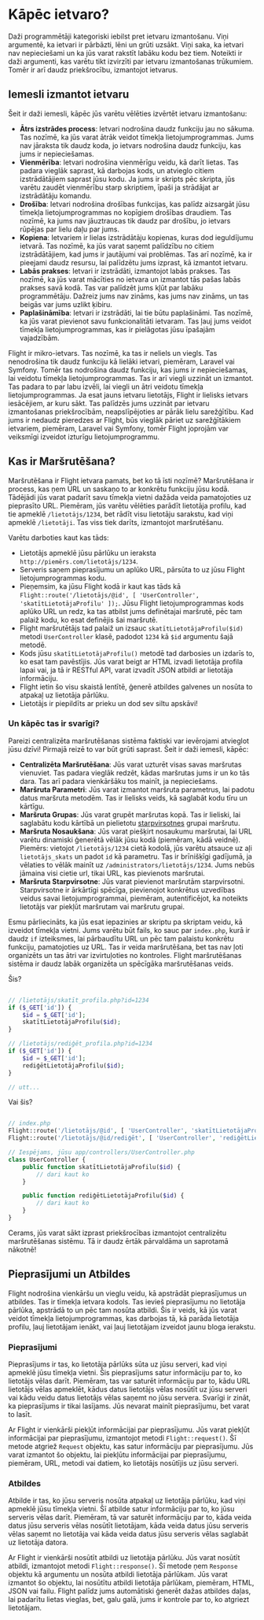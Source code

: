 # Kāpēc ietvaro?

Daži programmētāji kategoriski iebilst pret ietvaru izmantošanu. Viņi argumentē, ka ietvari ir pārbāzti, lēni un grūti uzsākt. Viņi saka, ka ietvari nav nepieciešami un ka jūs varat rakstīt labāku kodu bez tiem. Noteikti ir daži argumenti, kas varētu tikt izvirzīti par ietvaru izmantošanas trūkumiem. Tomēr ir arī daudz priekšrocību, izmantojot ietvarus.

## Iemesli izmantot ietvaru

Šeit ir daži iemesli, kāpēc jūs varētu vēlēties izvērtēt ietvaru izmantošanu:

- **Ātrs izstrādes process**: Ietvari nodrošina daudz funkciju jau no sākuma. Tas nozīmē, ka jūs varat ātrāk veidot tīmekļa lietojumprogrammas. Jums nav jāraksta tik daudz koda, jo ietvars nodrošina daudz funkciju, kas jums ir nepieciešamas.
- **Vienmērība**: Ietvari nodrošina vienmērīgu veidu, kā darīt lietas. Tas padara vieglāk saprast, kā darbojas kods, un atvieglo citiem izstrādātājiem saprast jūsu kodu. Ja jums ir skripts pēc skripta, jūs varētu zaudēt vienmērību starp skriptiem, īpaši ja strādājat ar izstrādātāju komandu.
- **Drošība**: Ietvari nodrošina drošības funkcijas, kas palīdz aizsargāt jūsu tīmekļa lietojumprogrammas no kopīgiem drošības draudiem. Tas nozīmē, ka jums nav jāuztraucas tik daudz par drošību, jo ietvars rūpējas par lielu daļu par jums.
- **Kopiena**: Ietvariem ir lielas izstrādātāju kopienas, kuras dod ieguldījumu ietvarā. Tas nozīmē, ka jūs varat saņemt palīdzību no citiem izstrādātājiem, kad jums ir jautājumi vai problēmas. Tas arī nozīmē, ka ir pieejami daudz resursu, lai palīdzētu jums izprast, kā izmantot ietvaru.
- **Labās prakses**: Ietvari ir izstrādāti, izmantojot labās prakses. Tas nozīmē, ka jūs varat mācīties no ietvara un izmantot tās pašas labās prakses savā kodā. Tas var palīdzēt jums kļūt par labāku programmētāju. Dažreiz jums nav zināms, kas jums nav zināms, un tas beigās var jums uzlikt ķibiru.
- **Paplašināmība**: Ietvari ir izstrādāti, lai tie būtu paplašināmi. Tas nozīmē, ka jūs varat pievienot savu funkcionalitāti ietvaram. Tas ļauj jums veidot tīmekļa lietojumprogrammas, kas ir pielāgotas jūsu īpašajām vajadzībām.

Flight ir mikro-ietvars. Tas nozīmē, ka tas ir neliels un viegls. Tas nenodrošina tik daudz funkciju kā lielāki ietvari, piemēram, Laravel vai Symfony. Tomēr tas nodrošina daudz funkciju, kas jums ir nepieciešamas, lai veidotu tīmekļa lietojumprogrammas. Tas ir arī viegli uzzināt un izmantot. Tas padara to par labu izvēli, lai viegli un ātri veidotu tīmekļa lietojumprogrammas. Ja esat jauns ietvaru lietotājs, Flight ir lielisks ietvars iesācējiem, ar kuru sākt. Tas palīdzēs jums uzzināt par ietvaru izmantošanas priekšrocībām, neapslīpējoties ar pārāk lielu sarežģītību. Kad jums ir nedaudz pieredzes ar Flight, būs vieglāk pāriet uz sarežģītākiem ietvariem, piemēram, Laravel vai Symfony, tomēr Flight joprojām var veiksmīgi izveidot izturīgu lietojumprogrammu.

## Kas ir Maršrutēšana?

Maršrutēšana ir Flight ietvara pamats, bet ko tā īsti nozīmē? Maršrutēšana ir process, kas ņem URL un saskaņo to ar konkrētu funkciju jūsu kodā. Tādējādi jūs varat padarīt savu tīmekļa vietni dažāda veida pamatojoties uz pieprasīto URL. Piemēram, jūs varētu vēlēties parādīt lietotāja profilu, kad tie apmeklē `/lietotājs/1234`, bet rādīt visu lietotāju sarakstu, kad viņi apmeklē `/lietotāji`. Tas viss tiek darīts, izmantojot maršrutēšanu.

Varētu darboties kaut kas tāds:

- Lietotājs apmeklē jūsu pārlūku un ieraksta `http://piemērs.com/lietotājs/1234`.
- Serveris saņem pieprasījumu un aplūko URL, pārsūta to uz jūsu Flight lietojumprogrammas kodu.
- Pieņemsim, ka jūsu Flight kodā ir kaut kas tāds kā `Flight::route('/lietotājs/@id', [ 'UserController', 'skatītLietotājaProfilu' ]);`. Jūsu Flight lietojumprogrammas kods aplūko URL un redz, ka tas atbilst jums definētajai maršrutē, pēc tam palaiž kodu, ko esat definējis šai maršrutē.
- Flight maršrutētājs tad palaiž un izsauc `skatītLietotājaProfilu($id)` metodi `UserController` klasē, padodot `1234` kā `$id` argumentu šajā metodē.
- Kods jūsu `skatītLietotājaProfilu()` metodē tad darbosies un izdarīs to, ko esat tam pavēstījis. Jūs varat beigt ar HTML izvadi lietotāja profila lapai vai, ja tā ir RESTful API, varat izvadīt JSON atbildi ar lietotāja informāciju.
- Flight ietin šo visu skaistā lentītē, ģenerē atbildes galvenes un nosūta to atpakaļ uz lietotāja pārlūku.
- Lietotājs ir piepildīts ar prieku un dod sev siltu apskāvi!

### Un kāpēc tas ir svarīgi?

Pareizi centralizēta maršrutēšanas sistēma faktiski var ievērojami atvieglot jūsu dzīvi! Pirmajā reizē to var būt grūti saprast. Šeit ir daži iemesli, kāpēc:

- **Centralizēta Maršrutēšana**: Jūs varat uzturēt visas savas maršrutas vienuviet. Tas padara vieglāk redzēt, kādas maršrutas jums ir un ko tās dara. Tas arī padara vienkāršāku tos mainīt, ja nepieciešams.
- **Maršruta Parametri**: Jūs varat izmantot maršruta parametrus, lai padotu datus maršruta metodēm. Tas ir lielisks veids, kā saglabāt kodu tīru un kārtīgu.
- **Maršruta Grupas**: Jūs varat grupēt maršrutas kopā. Tas ir lieliski, lai saglabātu kodu kārtībā un pielietotu [starpvirsotnes](starpvirsotne) grupai maršrutu.
- **Maršruta Nosaukšana**: Jūs varat piešķirt nosaukumu maršrutai, lai URL varētu dinamiski ģenerētā vēlāk jūsu kodā (piemēram, kādā veidnē). Piemērs: vietojot `/lietotājs/1234` cietā kodolā, jūs varētu atsauce uz aļi `lietotājs_skats` un padot `id` kā parametru. Tas ir brīnišķīgi gadījumā, ja vēlaties to vēlāk mainīt uz `/administrators/lietotājs/1234`. Jums nebūs jāmaina visi cietie url, tikai URL, kas pievienots maršrutai.
- **Maršruta Starpvirsotne**: Jūs varat pievienot maršrutām starpvirsotni. Starpvirsotne ir ārkārtīgi spēcīga, pievienojot konkrētus uzvedības veidus savai lietojumprogrammai, piemēram, autentificējot, ka noteikts lietotājs var piekļūt maršrutam vai maršrutu grupai.

Esmu pārliecināts, ka jūs esat iepazinies ar skriptu pa skriptam veidu, kā izveidot tīmekļa vietni. Jums varētu būt fails, ko sauc par `index.php`, kurā ir daudz `if` izteiksmes, lai pārbaudītu URL un pēc tam palaistu konkrētu funkciju, pamatojoties uz URL. Tas ir veida maršrutēšana, bet tas nav ļoti organizēts un tas ātri var izvirtuļoties no kontroles. Flight maršrutēšanas sistēma ir daudz labāk organizēta un spēcīgāka maršrutēšanas veids.

Šis?

```php

// /lietotājs/skatīt_profila.php?id=1234
if ($_GET['id']) {
	$id = $_GET['id'];
	skatītLietotājaProfilu($id);
}

// /lietotājs/rediģēt_profila.php?id=1234
if ($_GET['id']) {
	$id = $_GET['id'];
	rediģētLietotājaProfilu($id);
}

// utt...
```

Vai šis?

```php

// index.php
Flight::route('/lietotājs/@id', [ 'UserController', 'skatītLietotājaProfilu' ]);
Flight::route('/lietotājs/@id/rediģēt', [ 'UserController', 'rediģētLietotājaProfilu' ]);

// Iespējams, jūsu app/controllers/UserController.php
class UserController {
	public function skatītLietotājaProfilu($id) {
		// dari kaut ko
	}

	public function rediģētLietotājaProfilu($id) {
		// dari kaut ko
	}
}
```

Cerams, jūs varat sākt izprast priekšrocības izmantojot centralizētu maršrutēšanas sistēmu. Tā ir daudz ērtāk pārvaldāma un saprotamā nākotnē!

## Pieprasījumi un Atbildes

Flight nodrošina vienkāršu un vieglu veidu, kā apstrādāt pieprasījumus un atbildes. Tas ir tīmekļa ietvara kodols. Tas ievieš pieprasījumu no lietotāja pārlūka, apstrādā to un pēc tam nosūta atbildi. Šis ir veids, kā jūs varat veidot tīmekļa lietojumprogrammas, kas darbojas tā, kā parāda lietotāja profilu, ļauj lietotājam ienākt, vai ļauj lietotājam izveidot jaunu bloga ierakstu.

### Pieprasījumi

Pieprasījums ir tas, ko lietotāja pārlūks sūta uz jūsu serveri, kad viņi apmeklē jūsu tīmekļa vietni. Šis pieprasījums satur informāciju par to, ko lietotājs vēlas darīt. Piemēram, tas var saturēt informāciju par to, kādu URL lietotājs vēlas apmeklēt, kādus datus lietotājs vēlas nosūtīt uz jūsu serveri vai kādu veidu datus lietotājs vēlas saņemt no jūsu servera. Svarīgi ir zināt, ka pieprasījums ir tikai lasījams. Jūs nevarat mainīt pieprasījumu, bet varat to lasīt.

Ar Flight ir vienkārši piekļūt informācijai par pieprasījumu. Jūs varat piekļūt informācijai par pieprasījumu, izmantojot metodi `Flight::request()`. Šī metode atgriež `Request` objektu, kas satur informāciju par pieprasījumu. Jūs varat izmantot šo objektu, lai piekļūtu informācijai par pieprasījumu, piemēram, URL, metodi vai datiem, ko lietotājs nosūtījis uz jūsu serveri.

### Atbildes

Atbilde ir tas, ko jūsu serveris nosūta atpakaļ uz lietotāja pārlūku, kad viņi apmeklē jūsu tīmekļa vietni. Šī atbilde satur informāciju par to, ko jūsu serveris vēlas darīt. Piemēram, tā var saturēt informāciju par to, kāda veida datus jūsu serveris vēlas nosūtīt lietotājam, kāda veida datus jūsu serveris vēlas saņemt no lietotāja vai kāda veida datus jūsu serveris vēlas saglabāt uz lietotāja datora.

Ar Flight ir vienkārši nosūtīt atbildi uz lietotāja pārlūku. Jūs varat nosūtīt atbildi, izmantojot metodi `Flight::response()`. Šī metode ņem `Response` objektu kā argumentu un nosūta atbildi lietotāja pārlūkam. Jūs varat izmantot šo objektu, lai nosūtītu atbildi lietotāja pārlūkam, piemēram, HTML, JSON vai failu. Flight palīdz jums automātiski ģenerēt dažas atbildes daļas, lai padarītu lietas vieglas, bet, galu galā, jums ir kontrole par to, ko atgriezt lietotājam.